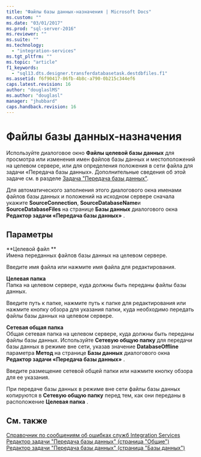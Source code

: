 ```yaml
---
title: "Файлы базы данных-назначения | Microsoft Docs"
ms.custom: ""
ms.date: "03/01/2017"
ms.prod: "sql-server-2016"
ms.reviewer: ""
ms.suite: ""
ms.technology: 
  - "integration-services"
ms.tgt_pltfrm: ""
ms.topic: "article"
f1_keywords: 
  - "sql13.dts.designer.transferdatabasetask.destdbfiles.f1"
ms.assetid: f6f90417-86fb-4b8c-a790-0b215c344ef6
caps.latest.revision: 16
author: "douglaslMS"
ms.author: "douglasl"
manager: "jhubbard"
caps.handback.revision: 16
---
```

# Файлы базы данных-назначения
  Используйте диалоговое окно **Файлы целевой базы данных** для просмотра или изменения имен файлов базы данных и местоположений на целевом сервере, или для определения положения в сети файла для задачи «Передача базы данных». Дополнительные сведения об этой задаче см. в разделе [Задача "Передача базы данных"](../../integration-services/control-flow/transfer-database-task.md).  
  
 Для автоматического заполнения этого диалогового окна именами файлов базы данных и положений на исходном сервере сначала укажите **SourceConnection**, **SourceDatabaseName**и **SourceDatabaseFiles** на странице **Базы данных** диалогового окна **Редактор задачи «Передача базы данных»** .  
  
## Параметры  
 **Целевой файл **  
 Имена переданных файлов базы данных на целевом сервере.  
  
 Введите имя файла или нажмите имя файла для редактирования.  
  
 **Целевая папка**  
 Папка на целевом сервере, куда должны быть переданы файлы базы данных.  
  
 Введите путь к папке, нажмите путь к папке для редактирования или нажмите кнопку обзора для указания папки, куда необходимо передать файлы базы данных на целевом сервере.  
  
 **Сетевая общая папка**  
 Общая сетевая папка на целевом сервере, куда должны быть переданы файлы базы данных. Используйте **Сетевую общую папку** для передачи базы данных в режиме вне сети, указав значение **DatabaseOffline** параметра **Метод** на странице **Базы данных** диалогового окна **Редактор задачи «Передача базы данных»** .  
  
 Введите размещение сетевой общей папки или нажмите кнопку обзора для ее указания.  
  
 При передаче базы данных в режиме вне сети файлы базы данных копируются в **Сетевую общую папку** перед тем, как они переданы в расположение **Целевая папка** .  
  
## См. также  
 [Справочник по сообщениям об ошибках служб Integration Services](../../integration-services/integration-services-error-and-message-reference.md)   
 [Редактор задачи "Передача базы данных" (страница "Общие")](../../integration-services/control-flow/transfer-database-task-editor-general-page.md)   
 [Редактор задачи "Передача базы данных" (страница "Базы данных")](../../integration-services/control-flow/transfer-database-task-editor-databases-page.md)  
  
  